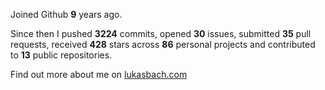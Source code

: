 Joined Github **9** years ago.

Since then I pushed **3224** commits, opened **30** issues, submitted **35** pull requests, received **428** stars across **86** personal projects and contributed to **13** public repositories.

Find out more about me on [lukasbach.com](https://lukasbach.com)
